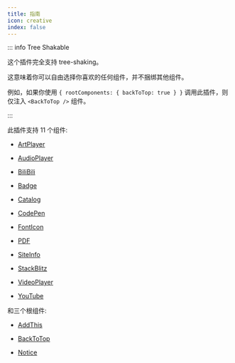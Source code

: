 ```yaml
---
title: 指南
icon: creative
index: false
---
```


::: info Tree Shakable

这个插件完全支持 tree-shaking。

这意味着你可以自由选择你喜欢的任何组件，并不捆绑其他组件。

例如，如果你使用 `{ rootComponents: { backToTop: true } }` 调用此插件，则仅注入 `<BackToTop />` 组件。

:::

此插件支持 11 个组件:

- [ArtPlayer](artplayer.md)

- [AudioPlayer](audioplayer.md)

- [BiliBili](bilibili.md)

- [Badge](badge.md)

- [Catalog](catalog.md)

- [CodePen](codepen.md)

- [FontIcon](fonticon.md)

- [PDF](pdf.md)

- [SiteInfo](siteinfo.md)

- [StackBlitz](stackblitz.md)

- [VideoPlayer](videoplayer.md)

- [YouTube](youtube.md)

和三个根组件:

- [AddThis](addthis.md)

- [BackToTop](backtotop.md)

- [Notice](notice.md)
